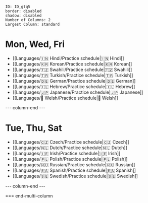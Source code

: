 
```start-multi-column
ID: ID_gtq5
border: disabled
shadow: disabled
Number of Columns: 2
Largest Column: standard
```

# Mon, Wed, Fri

- [[Languages/🇮🇳 Hindi/Practice schedule|🇮🇳 Hindi]]
- [[Languages/🇰🇷 Korean/Practice schedule|🇰🇷 Korean]]
- [[Languages/🇹🇿 Swahili/Practice schedule|🇹🇿 Swahili]]
- [[Languages/🇹🇷 Turkish/Practice schedule|🇹🇷 Turkish]]
- [[Languages/🇩🇪 German/Practice schedule|🇩🇪 German]]
- [[Languages/🇮🇱 Hebrew/Practice schedule|🇮🇱 Hebrew]]
- [[Languages/🇯🇵 Japanese/Practice schedule|🇯🇵 Japanese]]
- [[Languages/🏴󠁧󠁢󠁷󠁬󠁳󠁿 Welsh/Practice schedule|🏴󠁧󠁢󠁷󠁬󠁳󠁿 Welsh]]

--- column-end ---
# Tue, Thu, Sat

- [[Languages/🇨🇿 Czech/Practice schedule|🇨🇿 Czech]]
- [[Languages/🇳🇱 Dutch/Practice schedule|🇳🇱 Dutch]]
- [[Languages/🇮🇪 Irish/Practice schedule|🇮🇪 Irish]]
- [[Languages/🇵🇱 Polish/Practice schedule|🇵🇱 Polish]]
- [[Languages/🇷🇺 Russian/Practice schedule|🇷🇺 Russian]]
- [[Languages/🇪🇸 Spanish/Practice schedule|🇪🇸 Spanish]]
- [[Languages/🇸🇪 Swedish/Practice schedule|🇸🇪 Swedish]]

--- column-end ---

=== end-multi-column

